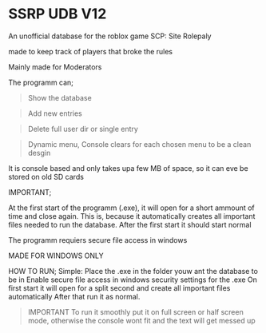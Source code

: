 # SSRP UDB V12

An unofficial database for the roblox game SCP: Site Rolepaly



made to keep track of players that broke the rules

Mainly made for Moderators

The programm can;

>Show the database

>Add new entries

>Delete full user dir or single entry

>Dynamic menu, Console clears for each chosen menu to be a clean desgin


It is console based and only takes upa  few MB of space, so it can eve be stored on old SD cards



IMPORTANT;

At the first start of the programm (.exe), it will open for a short ammount of time and close again. This is, because it automatically creates all important files needed to run the database. After the first start it should start normal

The programm requiers secure file access in windows

MADE FOR WINDOWS ONLY

HOW TO RUN;
Simple: Place the .exe in the folder youw ant the database to be in
Enable secure file access in windows security settings for the .exe
On first start it will open for a split second and create all important files automatically
After that run it as normal.
>IMPORTANT
>To run it smoothly put it on full screen or half screen mode, otherwise the console wont fit and the text will get messed up


